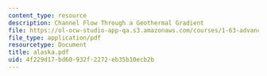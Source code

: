 ```yaml
---
content_type: resource
description: Channel Flow Through a Geothermal Gradient
file: https://ol-ocw-studio-app-qa.s3.amazonaws.com/courses/1-63-advanced-fluid-dynamics-of-the-environment-fall-2002/4f229d17bd60932f2272eb35b10ecb2b_alaska.pdf
file_type: application/pdf
resourcetype: Document
title: alaska.pdf
uid: 4f229d17-bd60-932f-2272-eb35b10ecb2b
---
```

